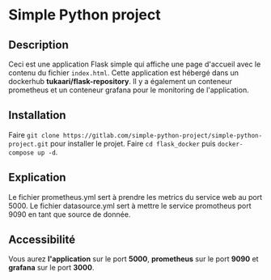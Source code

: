# Simple Python project



## Description
Ceci est une application Flask simple qui affiche une page d'accueil avec le contenu du fichier `index.html`.
Cette application est hébergé dans un dockerhub **tukaari/flask-repository**.
Il y a également un conteneur prometheus et un conteneur grafana pour le monitoring de l'application.


## Installation
Faire `git clone https://gitlab.com/simple-python-project/simple-python-project.git` pour installer le projet.
Faire `cd flask_docker` puis `docker-compose up -d`.


## Explication
Le fichier prometheus.yml sert à prendre les metrics du service web au port 5000.
Le fichier datasource.yml sert à mettre le service promotheus port 9090 en tant que source de donnée.


## Accessibilité
Vous aurez **l'application** sur le port **5000**, **prometheus** sur le port **9090** et **grafana** sur le port **3000**.